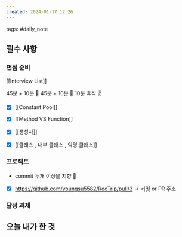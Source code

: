 ```yaml
---  
created: 2024-01-17 12:26  
---  
```

tags: #daily_note  
  
## 필수 사항

### 면접 준비
[[Interview List]]

45분 + 10분 🔎
45분 + 10분 🔎
10분 휴식 ✌️
- [x] [[Constant Pool]]
- [x] [[Method VS Function]]
- [x] [[생성자]]
- [x] [[클래스 , 내부 클래스 , 익명 클래스]]



### 프로젝트
- commit 두개 이상을 지향 🤟
- [x] https://github.com/youngsu5582/RooTrip/pull/3
-> 커밋 or PR 주소

### 달성 과제

## 오늘 내가 한 것
